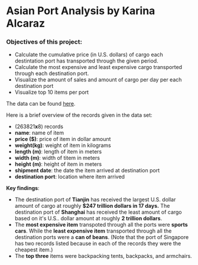 # Asian Port Analysis by Karina Alcaraz

### Objectives of this project: 

- Calculate the cumulative price (in U.S. dollars) of cargo each destintation port has transported through the given period.
- Calculate the most expensive and least expensive cargo transported through each destination port.
- Visualize the amount of sales and amount of cargo per day per each destination port
- Visualize top 10 items per port

The data can be found [here](https://www.kaggle.com/datasets/mikoajfish99/port-of-los-angeles).

Here is a brief overview of the records given in the data set:
- (263821**x**8) records
- **name**: name of item
- **price ($)**: price of item in dollar amount
- **weight(kg)**: weight of item in kilograms
- **length (m)**: length of item in meters
- **width (m)**: width of titem in meters
- **height (m)**: height of item in meters
- **shipment date**: the date the item arrived at destination port
- **destination port**: location where item arrived

**Key findings**:
- The destination port of **Tianjin** has received the largest U.S. dollar amount of cargo at roughly **$247 trillion dollars in 17 days.** The destination port of **Shanghai** has received the least amount of cargo based on it's U.S.. dollar amount at roughly **2 trillion dollars**.
- The **most expensive item** transpoted through all the ports were **sports cars**. While the **least expensive item** transported through all the destination ports were a **can of beans**. (Note that the port of Singapore has two records listed because in each of the records they were the cheapest item.)
- The **top three** items were backpacking tents, backpacks, and armchairs.
